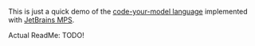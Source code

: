 This is just a quick demo of the [code-your-model language](https://github.com/innoq/code-your-model) implemented with [JetBrains MPS](https://www.jetbrains.com/mps/).

Actual ReadMe: TODO!